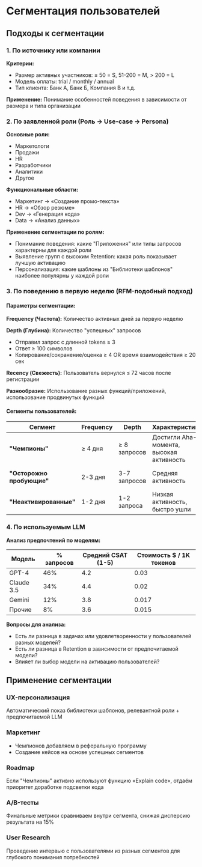 # Сегментация пользователей

## Подходы к сегментации

### 1. По источнику или компании

**Критерии:**
- Размер активных участников: ≤ 50 = S, 51-200 = M, > 200 = L
- Модель оплаты: trial / monthly / annual
- Тип клиента: Банк А, Банк Б, Компания В и т.д.

**Применение:** Понимание особенностей поведения в зависимости от размера и типа организации

### 2. По заявленной роли (Роль → Use-case → Persona)

**Основные роли:**
- Маркетологи
- Продажи  
- HR
- Разработчики
- Аналитики
- Другое

**Функциональные области:**
- Маркетинг → «Создание промо-текста»
- HR → «Обзор резюме»
- Dev → «Генерация кода»
- Data → «Анализ данных»

**Применение сегментации по ролям:**
- Понимание поведения: какие "Приложения" или типы запросов характерны для каждой роли
- Выявление групп с высоким Retention: какая роль показывает лучшую активацию
- Персонализация: какие шаблоны из "Библиотеки шаблонов" наиболее популярны у каждой роли

### 3. По поведению в первую неделю (RFM-подобный подход)

#### Параметры сегментации:

**Frequency (Частота):** Количество активных дней за первую неделю

**Depth (Глубина):** Количество "успешных" запросов
- Отправил запрос с длинной tokens ≥ 3
- Ответ ≥ 100 символов
- Копирование/сохранение/оценка ≥ 4 OR время взаимодействия ≥ 20 сек

**Recency (Свежесть):** Пользователь вернулся ≤ 72 часов после регистрации

**Разнообразие:** Использование разных функций/приложений, использование продвинутых функций

#### Сегменты пользователей:

| **Сегмент** | **Frequency** | **Depth** | **Характеристика** | **Действия** |
|---|---|---|---|---|
| **"Чемпионы"** | ≥ 4 дня | ≥ 8 запросов | Достигли Aha-момента, высокая активность | Растить эту группу, изучать их поведение |
| **"Осторожно пробующие"** | 2-3 дня | 3-7 запросов | Средняя активность | Подталкивать к большей ценности |
| **"Неактивированные"** | 1-2 дня | 1-2 запроса | Низкая активность, быстро ушли | Понять причины неактивации |

### 4. По используемым LLM

**Анализ предпочтений по моделям:**

| **Модель** | **% запросов** | **Средний CSAT (1-5)** | **Стоимость $ / 1K токенов** |
|---|---|---|---|
| GPT-4 | 46% | 4.2 | 0.03 |
| Claude 3.5 | 34% | 4.4 | 0.02 |
| Gemini | 12% | 3.8 | 0.017 |
| Прочие | 8% | 3.6 | 0.015 |

**Вопросы для анализа:**
- Есть ли разница в задачах или удовлетворенности у пользователей разных моделей?
- Есть ли разница в Retention в зависимости от предпочитаемой модели?
- Влияет ли выбор модели на активацию пользователей?

## Применение сегментации

### UX-персонализация
Автоматический показ библиотеки шаблонов, релевантной роли + предпочитаемой LLM

### Маркетинг
- Чемпионов добавляем в реферальную программу
- Создание кейсов на основе успешных сегментов

### Roadmap
Если "Чемпионы" активно используют функцию «Explain code», отдаём приоритет доработке подсветки кода

### A/B-тесты
Финальные метрики сравниваем внутри сегмента, снижая дисперсию результата на 15%

### User Research
Проведение интервью с пользователями из разных сегментов для глубокого понимания потребностей 
